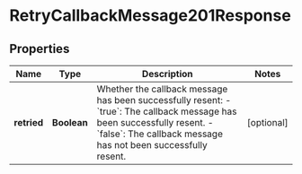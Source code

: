 

# RetryCallbackMessage201Response


## Properties

| Name | Type | Description | Notes |
|------------ | ------------- | ------------- | -------------|
|**retried** | **Boolean** | Whether the callback message has been successfully resent: - &#x60;true&#x60;: The callback message has been successfully resent. - &#x60;false&#x60;: The callback message has not been successfully resent.  |  [optional] |



